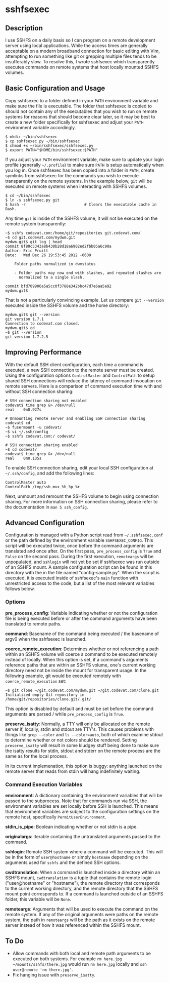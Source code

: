 sshfsexec
=========

Description
-----------

I use SSHFS on a daily basis so I can program on a remote development server
using local applications. While the access times are generally acceptable on a
modern broadband connection for basic editing with Vim, attempting to run
something like git or grepping multiple files tends to be insufferably slow. To
resolve this, I wrote sshfsexec which transparently executes commands on remote
systems that host locally mounted SSHFS volumes.

Basic Configuration and Usage
-----------------------------

Copy sshfsexec to a folder defined in your `PATH` environment variable and make
sure the file is executable. The folder that sshfsexec is copied to should not
contain any of the executables that you wish to run on remote systems for
reasons that should become clear later, so it may be best to create a new
folder specifically for sshfsexec and adjust your `PATH` environment variable
accordingly.

    $ mkdir ~/bin/sshfsexec
    $ cp sshfsexec.py ~/bin/sshfsexec
    $ chmod +x ~/bin/sshfsexec/sshfsexec.py
    $ export PATH="$HOME/bin/sshfsexec:$PATH"

If you adjust your `PATH` environment variable, make sure to update your login
profile (generally `~/.profile`) to make sure `PATH` is setup automatically
when you log in. Once sshfsexec has been copied into a folder in `PATH`, create
symlinks from sshfsexec for the commands you wish to execute transparently on
the remote systems. In the example below, `git` will be executed on remote
systems when interacting with SSHFS volumes.

    $ cd ~/bin/sshfsexec
    $ ln -s sshfsexec.py git
    $ hash -r                          # Clears the executable cache in Bash.

Any time `git` is inside of the SSHFS volume, it will not be executed on the
remote system transparently:

    ~$ sshfs codevat.com:/home/git/repositories git.codevat.com/
    ~$ cd git.codevat.com/mydwm.git
    mydwm.git$ git log | head
    commit 8f80c5343a8b430b28d18a6902ed2fbb05a6c90a
    Author: Eric Pruitt
    Date:   Wed Dec 26 19:53:45 2012 -0600

        Folder paths normalized in dwmstatus

        - Folder paths may now end with slashes, and repeated slashes are
          normalized to a single slash.

    commit bfd709906a5a5cc0f3788e342bbc47d7e6aa5a92
    mydwm.git$

That is not a particularly convincing example. Let us compare `git --version`
executed inside the SSHFS volume and the home directory:

    mydwm.git$ git --version
    git version 1.7.1
    Connection to codevat.com closed.
    mydwm.git$ cd
    ~$ git --version
    git version 1.7.2.5

Improving Performance
----------------------

With the default SSH client configuration, each time a command is executed, a
new SSH connection to the remote server must be created. Using the
configuration options `ControlMaster` and `ControlPath` to setup shared SSH
connections will reduce the latency of command invocation on remote servers.
Here is a comparison of command execution time with and without SSH connection
sharing:

    # SSH connection sharing not enabled
    codevat$ time grep &> /dev/null
    real    0m0.927s

    # Unmounting remote server and enabling SSH connection sharing
    codevat$ cd
    ~$ fusermount -u codevat/
    ~$ vi ~/.ssh/config
    ~$ sshfs codevat.com:/ codevat/

    # SSH connection sharing enabled
    ~$ cd codevat/
    codevat$ time grep &> /dev/null
    real    0m0.135s

To enable SSH connection sharing, edit your local SSH configuration at
`~/.ssh/config`, and add the following lines:

    ControlMaster auto
    ControlPath /tmp/ssh_mux_%h_%p_%r

Next, unmount and remount the SSHFS volume to begin using connection sharing.
For more information on SSH connection sharing, please refer to the
documentation in `man 5 ssh_config`.

Advanced Configuration
----------------------

Configuration is managed with a Python script read from `~/.sshfsexec.conf` or
the path defined by the environment variable `SSHFSEXEC_CONFIG`. This script
will be executed twice, once before the command arguments are translated and
once after. On the first pass, `pre_process_config` is `True` and `False` on
the second pass. During the first execution, `remoteargs` will be unpopulated,
and `sshlogin` will not yet be set if sshfsexec was run outside of an SSHFS
mount. A sample configuration script can be found in this directory with the in
the file named "config-sample.py". When the script is executed, it is executed
inside of sshfsexec's `main` function with unrestricted access to the code, but
a list of the most relevant variables follows below.

### Options ###

**pre_process_config**: Variable indicating whether or not the configuration
file is being executed before or after the command arguments have been
translated to remote paths.

**command**: Basename of the command being executed / the basename of argv0
when the sshfsexec is launched.

**coerce_remote_execution**: Determines whether or not referencing a path
within an SSHFS volume will coerce a command to be executed remotely instead of
locally. When this option is set, if a command's arguments reference paths that
are within an SSHFS volume, one's current working directory need not be inside
the mount for transparent usage. In the following example, git would be
executed remotely with `coerce_remote_execution` set:

    ~$ git clone ~/git.codevat.com/mydwm.git ~/git.codevat.com/clone.git
    Initialized empty Git repository in /home/git/repositories/clone.git/.git/

This option is disabled by default and must be set before the command arguments
are parsed / while `pre_process_config` is `True`.

**preserve_isatty**: Normally, a TTY will only be allocated on the remote
server if, locally, stdin and stdout are TTY's. This causes problems with
things like `grep --color` and `ls --color=auto`, both of which examine stdout
to determine whether or not colors should be rendered. Setting
`preserve_isatty` will result in some kludgey stuff being done to make sure the
isatty results for stdin, stdout and stderr on the remote process are the same
as for the local process.

In its current implemenation, this option is buggy: anything launched on the
remote server that reads from stdin will hang indefinitely waiting.

### Command Execution Variables ###

**environment**: A dictionary containing the environment variables that will be
passed to the subprocess. Note that for commands run via SSH, the environment
variables are set locally before SSH is launched. This means that environment
variables are subject to the configuration settings on the remote host,
specifically `PermitUserEnvironment`.

**stdin_is_pipe**: Boolean indicating whether or not stdin is a pipe.

**originalargs**: Iterable containing the untranslated arguments passed to the
command.

**sshlogin**: Remote SSH system where a command will be executed. This will be
in the form of `user@hostname` or simply `hostname` depending on the arguments
used for `sshfs` and the defined SSH options.

**cwdtranslation**: When a command is launched inside a directory within an
SSHFS mount, `cwdtranslation` is a tuple that contains the remote login
("user@hostname" or "hostname"), the remote directory that corresponds to the
current working directory, and the remote directory that the SSHFS mount point
corresponds to. If a command is launched outside of an SSHFS folder, this
variable will be `None`.

**remoteargs**: Arguments that will be used to execute the command on the
remote system. If any of the original arguments were paths on the remote
system, the path in `remoteargs` will be the path as it exists on the remote
server instead of how it was referenced within the SSHFS mount.

To Do
-----

- Allow commands with both local and remote path arguments to be executed on
  both systems. For example `rm here.jpg ~/mounts/sshfs/there.jpg` would run
  `rm here.jpg` locally and `ssh user@remote 'rm there.jpg'`.
- Fix hanging issue with `preserve_isatty`.
